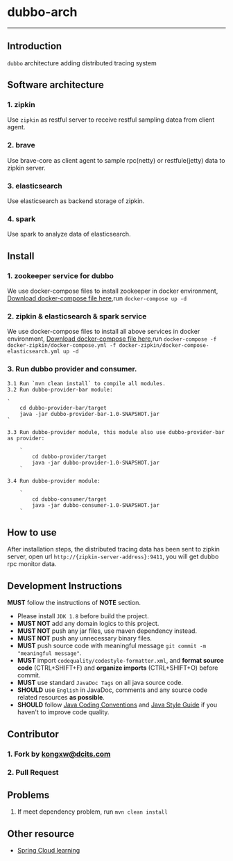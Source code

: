 # dubbo-arch
-------------------

## Introduction
 `dubbo` architecture adding  distributed tracing system

## Software architecture

### 1. zipkin
   Use `zipkin` as restful server to receive restful sampling datea from client agent.
### 2. brave
   Use brave-core as client agent to sample rpc(netty) or restfule(jetty) data to zipkin server.
### 3. elasticsearch
   Use elasticsearch as backend storage of zipkin.
### 4. spark
   Use spark to analyze data of elasticsearch.


## Install

### 1. zookeeper service for dubbo
  We use docker-compose files  to install zookeeper in docker environment, [Download docker-compose file here](https://gitee.com/kswapd/docker-devops.git),run
  `
    docker-compose up -d
  `
### 2. zipkin & elasticsearch & spark service
  We use docker-compose files  to install all above services in docker environment, [Download docker-compose file here](https://gitee.com/kswapd/docker-devops.git),run
    `
      docker-compose -f docker-zipkin/docker-compose.yml -f docker-zipkin/docker-compose-elasticsearch.yml up -d
    `

### 3. Run dubbo provider and consumer.
    3.1 Run `mvn clean install` to compile all modules.
    3.2 Run dubbo-provider-bar module:

    `
        cd dubbo-provider-bar/target
        java -jar dubbo-provider-bar-1.0-SNAPSHOT.jar
    `

    3.3 Run dubbo-provider module, this module also use dubbo-provider-bar as provider:

        `
            cd dubbo-provider/target
            java -jar dubbo-provider-1.0-SNAPSHOT.jar
        `

    3.4 Run dubbo-provider module:

        `
            cd dubbo-consumer/target
            java -jar dubbo-consumer-1.0-SNAPSHOT.jar
        `

## How to use

After installation steps,  the distributed tracing data has been sent to zipkin server, open url `http://{zipkin-server-address}:9411`,
you will get dubbo rpc monitor data.


## Development Instructions
**MUST** follow the instructions of **NOTE** section.
* Please install `JDK 1.8` before build the project.
* **MUST NOT** add any domain logics to this project.
* **MUST NOT** push any jar files, use maven dependency instead.
* **MUST NOT** push any unnecessary binary files.
* **MUST** push source code with meaningful message `git commit -m "meaningful message"`.
* **MUST** import `codequality/codestyle-formatter.xml`, and **format source code** (CTRL+SHIFT+F) and **organize imports** (CTRL+SHIFT+O) before commit.
* **MUST** use standard `JavaDoc Tags` on all java source code.
* **SHOULD** use `English` in JavaDoc, comments and any source code related resources **as possible**.
* **SHOULD** follow [Java Coding Conventions](http://www.oracle.com/technetwork/java/codeconventions-150003.pdf) and [Java Style Guide](https://google.github.io/styleguide/javaguide.html) if you haven't to improve code quality.


## Contributor

### 1. Fork by kongxw@dcits.com
### 2. Pull Request



## Problems
 1. If meet dependency problem, run `mvn clean install`


## Other resource

* [Spring Cloud learning](https://blog.csdn.net/u012702547/article/details/78717512 "learning")
